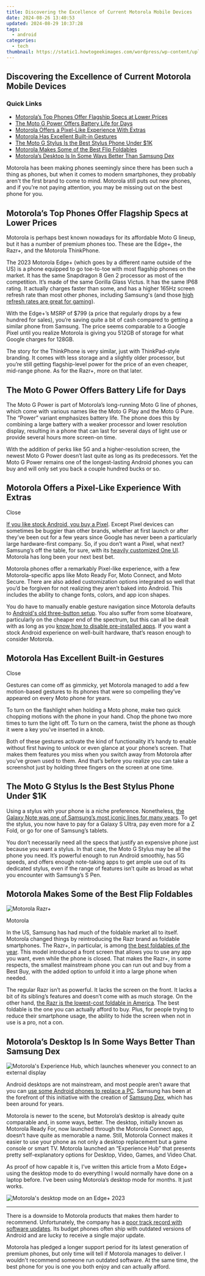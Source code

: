 ```yaml
---
title: Discovering the Excellence of Current Motorola Mobile Devices
date: 2024-08-26 13:40:53
updated: 2024-08-29 10:37:28
tags:
  - android
categories:
  - tech
thumbnail: https://static1.howtogeekimages.com/wordpress/wp-content/uploads/2023/10/53154206617_77f1de5022_o.jpg
---
```


## Discovering the Excellence of Current Motorola Mobile Devices

### Quick Links

* [​Motorola’s Top Phones Offer Flagship Specs at Lower Prices](https://smart-video-editing.techidaily.com/updated-in-2024-mastering-avi-file-editing-easy-ways-to-trim-cut-and-split-videos-2023-update/)
* [The Moto G Power Offers Battery Life for Days](https://extra-resources.techidaily.com/updated-an-inside-look-at-magix-vpxs-advanced-techniques/)
* [Motorola Offers a Pixel-Like Experience With Extras](https://win11.techidaily.com/quick-cleanup-close-multiple-windows-with-one-click/)
* [Motorola Has Excellent Built-in Gestures](https://screen-mirror.techidaily.com/how-can-i-screen-mirroring-apple-iphone-15-pro-max-to-tvlaptop-drfone-by-drfone-ios/)
* [The Moto G Stylus Is the Best Stylus Phone Under $1K](https://tech-haven.techidaily.com/upgrade-decisions-the-advantages-of-switching-from-basic-copilot-to-the-professional-version/)
* [Motorola Makes Some of the Best Flip Foldables](https://extra-information.techidaily.com/new-a-step-by-step-guide-turning-viral-soundtracks-into-personal-ringtones/)
* [Motorola’s Desktop Is In Some Ways Better Than Samsung Dex](https://smart-video-editing.techidaily.com/updated-2024-approved-pro-vs-express-which-video-editing-software-reigns-supreme/)

 Motorola has been making phones seemingly since there has been such a thing as phones, but when it comes to modern smartphones, they probably aren't the first brand to come to mind. Motorola still puts out new phones, and if you're not paying attention, you may be missing out on the best phone for you.

##  ​Motorola’s Top Phones Offer Flagship Specs at Lower Prices

 Motorola is perhaps best known nowadays for its affordable Moto G lineup, but it has a number of premium phones too. These are the Edge+, the Razr+, and the Motorola ThinkPhone.

 The 2023 Motorola Edge+ (which goes by a different name outside of the US) is a phone equipped to go toe-to-toe with most flagship phones on the market. It has the same Snapdragon 8 Gen 2 processor as most of the competition. It’s made of the same Gorilla Glass Victus. It has the same IP68 rating. It actually charges faster than some, and has a higher 165Hz screen refresh rate than most other phones, including Samsung's (and those [high refresh rates are great for gaming](https://instagram-videos.techidaily.com/new-2024-approved-quick-guide-sharing-igtv-in-the-world-of-insta-stories/)).

 With the Edge+’s MSRP of $799 (a price that regularly drops by a few hundred for sales), you’re saving quite a bit of cash compared to getting a similar phone from Samsung. The price seems comparable to a Google Pixel until you realize Motorola is giving you 512GB of storage for what Google charges for 128GB.

 The story for the ThinkPhone is very similar, just with ThinkPad-style branding. It comes with less storage and a slightly older processor, but you’re still getting flagship-level power for the price of an even cheaper, mid-range phone. As for the Razr+, more on that later.

##  The Moto G Power Offers Battery Life for Days

 The Moto G Power is part of Motorola’s long-running Moto G line of phones, which come with various names like the Moto G Play and the Moto G Pure. The “Power” variant emphasizes battery life. The phone does this by combining a large battery with a weaker processor and lower resolution display, resulting in a phone that can last for several days of light use or provide several hours more screen-on time.

 With the addition of perks like 5G and a higher-resolution screen, the newest Moto G Power doesn’t last quite as long as its predecessors. Yet the Moto G Power remains one of the longest-lasting Android phones you can buy and will only set you back a couple hundred bucks or so.

##  Motorola Offers a Pixel-Like Experience With Extras

Close 

[If you like stock Android, you buy a Pixel](https://screen-recording.techidaily.com/2024-approved-instant-freeze-capture-feature-guide/). Except Pixel devices can sometimes be buggier than other brands, whether at first launch or after they’ve been out for a few years since Google has never been a particularly large hardware-first company. So, if you don’t want a Pixel, what next? Samsung’s off the table, for sure, with its [heavily customized One UI](https://extra-guidance.techidaily.com/playback-issues-resolving-video-not-showing-sony-a6400-for-2024/). Motorola has long been your next best bet.

 Motorola phones offer a remarkably Pixel-like experience, with a few Motorola-specific apps like Moto Ready For, Moto Connect, and Moto Secure. There are also added customization options integrated so well that you’d be forgiven for not realizing they aren’t baked into Android. This includes the ability to change fonts, colors, and app icon shapes.

 You do have to manually enable gesture navigation since Motorola defaults to [Android's old three-button setup](https://instagram-video-recordings.techidaily.com/updated-2024-approved-captivating-clips-transforming-footage-vertically-in-final-cut-x/). You also suffer from some bloatware, particularly on the cheaper end of the spectrum, but this can all be dealt with as long as you [know how to disable pre-installed apps](https://extra-approaches.techidaily.com/2024-approved-musical-alchemy-transforming-previews-into-memories/). If you want a stock Android experience on well-built hardware, that’s reason enough to consider Motorola.

##  Motorola Has Excellent Built-in Gestures

Close 

 Gestures can come off as gimmicky, yet Motorola managed to add a few motion-based gestures to its phones that were so compelling they’ve appeared on every Moto phone for years.

 To turn on the flashlight when holding a Moto phone, make two quick chopping motions with the phone in your hand. Chop the phone two more times to turn the light off. To turn on the camera, twist the phone as though it were a key you’ve inserted in a knob.

 Both of these gestures activate the kind of functionality it’s handy to enable without first having to unlock or even glance at your phone’s screen. That makes them features you miss when you switch away from Motorola after you’ve grown used to them. And that’s before you realize you can take a screenshot just by holding three fingers on the screen at one time.

##  The Moto G Stylus Is the Best Stylus Phone Under $1K

 Using a stylus with your phone is a niche preference. Nonetheless, [the Galaxy Note was one of Samsung’s most iconic lines for many years](https://twitter-videos.techidaily.com/updated-in-2024-the-dual-drive-approach-video-uploads-to-twitter-plus-tumblr/). To get the stylus, you now have to pay for a Galaxy S Ultra, pay even more for a Z Fold, or go for one of Samsung’s tablets.

 You don’t necessarily need all the specs that justify an expensive phone just because you want a stylus. In that case, the Moto G Stylus may be all the phone you need. It’s powerful enough to run Android smoothly, has 5G speeds, and offers enough note-taking apps to get ample use out of its dedicated stylus, even if the range of features isn’t quite as broad as what you encounter with Samsung’s S Pen.

##  Motorola Makes Some of the Best Flip Foldables

![Motorola Razr+](https://static1.howtogeekimages.com/wordpress/wp-content/uploads/2023/08/best-foldables-motorola-razr-plus.jpg) 

Motorola

 In the US, Samsung has had much of the foldable market all to itself. Motorola changed things by reintroducing the Razr brand as foldable smartphones. The Razr+, in particular, is among [the best foldables of the year](https://fox-blue.techidaily.com/step-beyond-reality-reviewing-lgs-virtual-vision-for-2024/). This model introduced a front screen that allows you to use any app you want, even while the phone is closed. That makes the Razr+, in some respects, the smallest mainstream phone you can run out and buy from a Best Buy, with the added option to unfold it into a large phone when needed.

 The regular Razr isn’t as powerful. It lacks the screen on the front. It lacks a bit of its sibling’s features and doesn’t come with as much storage. On the other hand, [the Razr is the lowest-cost foldable in America](https://screen-recording.techidaily.com/top-no-fee-android-chat-apps-rated/). The best foldable is the one you can actually afford to buy. Plus, for people trying to reduce their smartphone usage, the ability to hide the screen when not in use is a pro, not a con.

##  Motorola’s Desktop Is In Some Ways Better Than Samsung Dex

![Motorola's Experience Hub, which launches whenever you connect to an external display](https://static1.howtogeekimages.com/wordpress/wp-content/uploads/2024/02/1000257261.jpg) 

 Android desktops are not mainstream, and most people aren’t aware that you can [use some Android phones to replace a PC](https://apple-account.techidaily.com/in-2024-how-to-reset-apple-id-and-apple-password-from-apple-iphone-15-plus-by-drfone-ios/). Samsung has been at the forefront of this initiative with the creation of [Samsung Dex](https://youtube-video-recordings.techidaily.com/earning-strategies-for-successful-youtube-shorts-what-you-need-and-how-much-in-2024/), which has been around for years.

 Motorola is newer to the scene, but Motorola’s desktop is already quite comparable and, in some ways, better. The desktop, initially known as Motorola Ready For, now launched through the Motorola Connect app, doesn’t have quite as memorable a name. Still, Motorola Connect makes it easier to use your phone as not only a desktop replacement but a game console or smart TV. Motorola launched an “Experience Hub” that presents pretty self-explanatory options for Desktop, Video, Games, and Video Chat.

 As proof of how capable it is, I’ve written this article from a Moto Edge+ using the desktop mode to do everything I would normally have done on a laptop before. I’ve been using Motorola’s desktop mode for months. It just works.

![Motorola's desktop mode on an Edge+ 2023](https://static1.howtogeekimages.com/wordpress/wp-content/uploads/2024/02/1000256840.png) 

---

 There is a downside to Motorola products that makes them harder to recommend. Unfortunately, the company has a [poor track record with software updates](https://activate-lock.techidaily.com/how-to-delete-icloud-account-with-or-without-password-from-your-iphone-se-2022windowsmac-by-drfone-ios/). Its budget phones often ship with outdated versions of Android and are lucky to receive a single major update.

 Motorola has pledged a longer support period for its latest generation of premium phones, but only time will tell if Motorola manages to deliver. I wouldn't recommend someone run outdated software. At the same time, the best phone for you is one you both enjoy and can actually afford.

<ins class="adsbygoogle"
     style="display:block"
     data-ad-format="autorelaxed"
     data-ad-client="ca-pub-7571918770474297"
     data-ad-slot="1223367746"></ins>



<ins class="adsbygoogle"
     style="display:block"
     data-ad-client="ca-pub-7571918770474297"
     data-ad-slot="8358498916"
     data-ad-format="auto"
     data-full-width-responsive="true"></ins>
